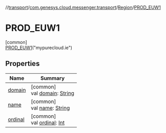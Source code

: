 //[transport](../../../../index.md)/[com.genesys.cloud.messenger.transport](../../index.md)/[Region](../index.md)/[PROD_EUW1](index.md)

# PROD_EUW1

[common]\
[PROD_EUW1](index.md)("mypurecloud.ie")

## Properties

| Name | Summary |
|---|---|
| [domain](../domain.md) | [common]<br>val [domain](../domain.md): [String](https://kotlinlang.org/api/latest/jvm/stdlib/kotlin/-string/index.html) |
| [name](../-p-r-o-d/index.md#-372974862%2FProperties%2F1011328436) | [common]<br>val [name](../-p-r-o-d/index.md#-372974862%2FProperties%2F1011328436): [String](https://kotlinlang.org/api/latest/jvm/stdlib/kotlin/-string/index.html) |
| [ordinal](../-p-r-o-d/index.md#-739389684%2FProperties%2F1011328436) | [common]<br>val [ordinal](../-p-r-o-d/index.md#-739389684%2FProperties%2F1011328436): [Int](https://kotlinlang.org/api/latest/jvm/stdlib/kotlin/-int/index.html) |
